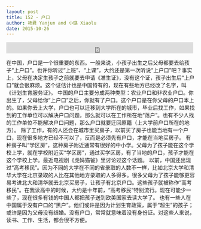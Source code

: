 ```yaml
---
layout: post
title: 152 - 户口
author: 艳君 Yanjun and 小璐 Xiaolu
date: 2015-10-26
---
```


<iframe src="https://archive.org/embed/slowchinese_201909/Slow_Chinese_152.mp3" width="500" height="30" frameborder="0" webkitallowfullscreen="true" mozallowfullscreen="true" allowfullscreen></iframe>

在中国，户口是一个很重要的东西。一般来说，小孩子出生之后父母都要去给孩子“上户口”。也许你听过“上班”、“上课”，大约还是第一次听说“上户口”吧？事实上，父母在决定生孩子之前就要去申请《准生证》，没有这个证，孩子出生后“上户口”就会很麻烦。这个证估计也是中国特有的，现在有些地方已经改了名字，叫《计划生育服务证》。
中国的户口主要分成两种类型：农业户口和非农业户口。你出生了，父母给你“上户口”之后，你就有了户口。这个户口是在你父母的户口本上的。如果你去上大学，户口也可以迁移到大学所在的城市，毕业后找工作，如果找到的工作单位可以解决户口问题，那么就可以在工作所在地“落户”。也有不少人找的工作单位不能解决户口问题，那么户口就要迁回原籍（上大学前户口所在的地方）。
除了工作，有的人还会在城市里买房子，以前买了房子也能当地有一个户口，现在很多地方已经不可以了，反而是必须先有户口，才能在当地买房子。
有种房子叫“学区房”，这种房子附近通常有很好的中小学。父母为了孩子能在这个学校上学，就在学校附近买“学区房”，通过买学区房，有了当地的户口，孩子才能在这个学校上学。最近电视剧《虎妈猫爸》里讨论过这个话题。
以前，中国还出现过“高考移民”。因为不同的大学在不同的省录取的人数不一样，比如北京大学和清华大学在北京录取的人比在其他地方录取的人多得多。很多父母为了孩子能够更容易考进北大和清华就去北京买房子，让孩子有北京户口。这些孩子就被称作“高考移民”。在我读高中的时候，大约是十年前，“高考移民”特别流行。现在可能少一些了，现在很多有钱的中国人都把孩子送到欧美国家去读大学了。
也有一些人在中国属于没有户口的“黑户”。他们或许是因为计划生育政策，属于“超生”的孩子；或许是因为父母没有结婚。没有户口，常常就意味着没有身份证。对这些人来说，读书、工作、生活，都会很不方便。
